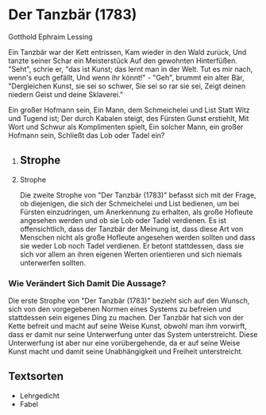 # Der Tanzbär (1783)

Gotthold Ephraim Lessing

Ein Tanzbär war der Kett entrissen,
Kam wieder in den Wald zurück,
Und tanzte seiner Schar ein Meisterstück
Auf den gewohnten Hinterfüßen.
"Seht", schrie er, "das ist Kunst; das lernt man in der Welt.
Tut es mir nach, wenn's euch gefällt,
Und wenn ihr könnt!" - "Geh", brummt ein alter Bär,
"Dergleichen Kunst, sie sei so schwer,
Sie sei so rar sie sei,
Zeigt deinen niedern Geist und deine Sklaverei."

Ein großer Hofmann sein,
Ein Mann, dem Schmeichelei und List
Statt Witz und Tugend ist;
Der durch Kabalen steigt, des Fürsten Gunst erstiehlt,
Mit Wort und Schwur als Komplimenten spielt,
Ein solcher Mann, ein großer Hofmann sein,
Schließt das Lob oder Tadel ein?

1. Strophe
    - 

2. Strophe
    
    Die zweite Strophe von "Der Tanzbär (1783)" befasst sich mit der Frage, ob diejenigen, die sich der Schmeichelei und List bedienen, um bei Fürsten einzudringen, um Anerkennung zu erhalten, als große Hofleute angesehen werden und ob sie Lob oder Tadel verdienen. Es ist offensichtlich, dass der Tanzbär der Meinung ist, dass diese Art von Menschen nicht als große Hofleute angesehen werden sollten und dass sie weder Lob noch Tadel verdienen. Er betont stattdessen, dass sie sich vor allem an ihren eigenen Werten orientieren und sich niemals unterwerfen sollten.
    

### Wie Verändert Sich Damit Die Aussage?

Die erste Strophe von "Der Tanzbär (1783)" bezieht sich auf den Wunsch, sich von den vorgegebenen Normen eines Systems zu befreien und stattdessen sein eigenes Ding zu machen. Der Tanzbär hat sich von der Kette befreit und macht auf seine Weise Kunst, obwohl man ihm vorwirft, dass er damit nur seine Unterwerfung unter das System unterstreicht. Diese Unterwerfung ist aber nur eine vorübergehende, da er auf seine Weise Kunst macht und damit seine Unabhängigkeit und Freiheit unterstreicht.

## Textsorten

- Lehrgedicht
- Fabel